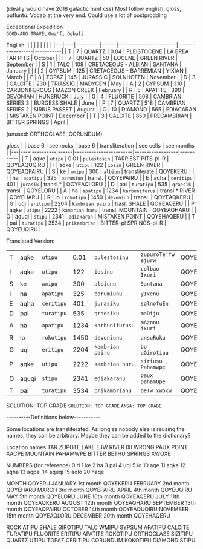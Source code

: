 (ideally would have 2018 galactic hunt css)
Most follow english, gloss, pufluntu. Vocab at the very end. Could use a lot of postprodding

Exceptional Expedition  
`GOOD-AUG TRAVEL`
`Oma'fi Ogbafi`

English:
|   | |  | | |  |  |
|---|----|----------|------|------------------------|------------------|-----------|
| T | 7  | QUARTZ   | 0.04 | PLEISTOCENE            | LA BREA TAR PITS | October   |
| I | 7  | QUARTZ   | 50   | EOCENE                 | GREEN RIVER      | September |
| S | 1  | TALC     | 108  | CRETACEOUS - ALBIAN    | SANTANA          | January   |
| I | 2  | GYPSUM   | 125  | CRETACEOUS - BARREMIAN | YIXIAN           | March     |
| E | 8  | TOPAZ    | 145  | JURASSIC               | SOLNHOFEN        | November  |
| D | 3  | CALCITE  | 230  | TRIASSIC               | MADYGEN          | May       |
| A | 2  | GYPSUM   | 310  | CARBONIFEROUS          | MAZON CREEK      | February  |
| R | 5  | APATITE  | 390  | DEVONIAN               | HUNSRUCK         | July      |
| G | 4  | FLUORITE | 508  | CAMBRIAN SERIES 3      | BURGESS SHALE    | June      |
| P | 7  | QUARTZ   | 518  | CAMBRIAN SERIES 2      | SIRIUS PASSET    | August    |
| O | 10 | DIAMOND  | 565  | EDIACARAN              | MISTAKEN POINT   | December  |
| T | 3  | CALCITE  | 850  | PRECAMBRIAN            | BITTER SPRINGS   | April     |

(unused: ORTHOCLASE, CORUNDUM)

gloss
|   | base 6   | see rocks | base 6   | transliteration  | see cells  |  see months  |
|---|----|----------|------|------------------------|------------------|-----------|
| T | aqke  | `utipu`   | 0.01 | `pulestosin`  | TARRIEST PITS-pl-R | QOYEAQUQIRU   |
| I | aqke  | `utipu`   | 122   | `iosin`      | GREEN RIVER   | QOYEAQPAIRU |
| S | ke  | `wmipu`    | 300  | `albiun`    | transliterate    | QOYEKERU   |
| I | ha  | `apatipu`  | 325  | `barumiun` | transl. | QOYEPAIRU    |
| E | aqha  | `ceritipu`   | 401  | `jurasik`       | transl.*       | QOYEAQLORU |
| D | pai  | `turatipu`  | 535  | `qraesik`          | transl.   | QOYELORU |
| A | ha  | `apatipu`   | 1234  | `karbunifurus`    | transl.*  RIVER   | QOYEHARU |
| R | lo  | `rokotipu` | 1450  | `devoniun`             | transl.     | QOYEAQKERU      |
| G | uqi  | `eritipu` | 2204  | `kambrian pairu`     | trasl. SHALE    | QOYEAQERU |
| P | aqke  | `utipu`   | 2222  | `kambrian haru`  | transl. MOUNTAIN | QOYEAQHARU |
| O | aquqi | `stipu`  | 2341  | `ediakaran`            | MISTAKEN POINT   | QOYEHAQERU    |
| T | pai  | `turatipu`  | 3534  | `prikambrian`  | BITTER-pl SPRINGS-pl-R   | QOYEUQIRU   |


Translated Version:

|   |    |  |    |  |  |   |
|---|----|----------|------|------------------------|------------------|-----------|
| T | aqke  | `utipu`   | 0.01 | `pulestosinu`  | `zupuroTe'fw ejurw` | QOYEAQUQIRU   |
| I | aqke  | `utipu`   | 122   | `iosinu`      | `colbao Ixuri`     | QOYEAQPAIRU |
| S | ke  | `wmipu`    | 300  | `albiunu`    | `Santana`        | QOYEKERU   |
| I | ha  | `apatipu`  | 325  | `barumiunu` | `yIxenu`  | QOYEPAIRU    |
| E | aqha  | `ceritipu`   | 401  | `jurasiku`       | `solnofuEn`        | QOYEAQLORU |
| D | pai  | `turatipu`  | 535  | `qraesiku`          | `maDiju`    | QOYELORU |
| A | ha  | `apatipu`   | 1234  | `karbunifurusu`    | `mAzonu ixuri`      | QOYEHARU |
| R | lo  | `rokotipu` | 1450  | `devoniunu`             | `unsuRuku`         | QOYEAQKERU      |
| G | uqi  | `eritipu` | 2204  | `kambrian pairu`     | `bo uGirotipu `    | QOYEAQERU |
| P | aqke  | `utipu`   | 2222  | `kambrian haru`  | `siriusu Pahamwpe` | QOYEAQHARU |
| O | aquqi | `stipu`  | 2341  | `ediakaranu`            | `paux pahamOpe`   | QOYEHAQERU    |
| T | pai  | `turatipu`  | 3534  | `prikambrianu`  | `beTw xwoxw`   | QOYEUQIRU   |


SOLUTION:  TOP GRADE
`SOLUTION: TOP GRADE`
`ANSA: TOP GRADE`

----------Definitions below-----------

Some locations are transliterated. As long as nobody else is reusing the names,
they can be arbitrary. Maybe they can be added to the dictionary?

Location names
TAR	 ZUPOTE
LAKE	 EJW
RIVER	 IXI
WRONG    PAUX 
POINT	 XACPE
MOUNTAIN PAHAMWPE
BITTER	 BETHU
SPRINGS	 XWOXE

NUMBERS (for reference)
0 ri
1 ke
2 ha
3 pai
4 uqi
5 lo
10 aqe
11 aqke
12 aqha
13 aqpai
14 aquqi
15 aqlo
20 haqe

MONTH      QOYERU
JANUARY    1st month QOYEKERU
FEBRUARY   2nd month QOYEHARU
MARCH      3rd month QOYEPAIRU
APRIL      4th month QOYEUQIRU
MAY        5th month QOYELORU
JUNE       10th month QOYEAQERU
JULY       11th month QOYEAQKERU
AUGUST     12th month QOYEAQHARU
SEPTEMBER  13th month QOYEAQPAIRU
OCTOBER    14th month QOYEAQUQIRU
NOVEMBER   15th month QOYEAQLORU
DECEMBER   20th month QOYEHAQERU


ROCK         ATIPU
SHALE        GIROTIPU
TALC         WMIPU
GYPSUM       APATIPU
CALCITE      TURATIPU
FLUORITE     ERITIPU
APATITE      ROKOTIPU
ORTHOCLASE   SIZITIPU
QUARTZ       UTIPU
TOPAZ        CERITIPU
CORUNDUM     KOKOTIPU
DIAMOND      STIPU

